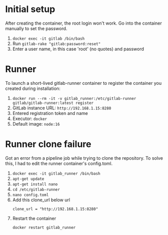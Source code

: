 # Initial setup

After creating the container, the root login won't work. Go into the container manually to set the password.

1. `docker exec -it gitlab /bin/bash`
2. Run `gitlab-rake "gitlab:password:reset"`
3. Enter a user name, in this case 'root' (no quotes) and password

# Runner

To launch a short-lived gitlab-runner container to register the container you created during installation:

1. `docker run --rm -it -v gitlab_runner:/etc/gitlab-runner gitlab/gitlab-runner:latest register`
2. GitLab instance URL: `http://192.168.1.15:8280`
3. Entered registration token and name
4. Executor: `docker`
5. Default image: `node:16`

# Runner clone failure

Got an error from a pipeline job while trying to clone the repository. To solve this, I had to edit the runner container's config.toml.

1. `docker exec -it gitlab_runner /bin/bash`
2. `apt-get update`
3. `apt-get install nano`
4. `cd /etc/gitlab-runner`
5. `nano config.toml`
6. Add this clone_url below url
    ```
    clone_url = "http://192.168.1.15:8280"
    ```
7. Restart the container
    ```
    docker restart gitlab_runner
    ```